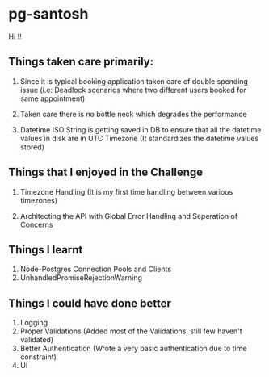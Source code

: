 # pg-santosh

Hi !!

## Things taken care primarily:

1. Since it is typical booking application taken care of double spending issue 
(i.e: Deadlock scenarios where two different users booked for same appointment)

2. Taken care there is no bottle neck which degrades the performance

3. Datetime ISO String is getting saved in DB to ensure that all the datetime values in disk are in UTC Timezone
(It standardizes the datetime values stored)


## Things that I enjoyed in the Challenge

1. Timezone Handling 
(It is my first time handling between various timezones)

2. Architecting the API with Global Error Handling and Seperation of Concerns


## Things I learnt

1. Node-Postgres Connection Pools and Clients
2. UnhandledPromiseRejectionWarning


## Things I could have done better

1. Logging
2. Proper Validations (Added most of the Validations, still few haven't validated)
3. Better Authentication (Wrote a very basic authentication due to time constraint)
4. UI 
